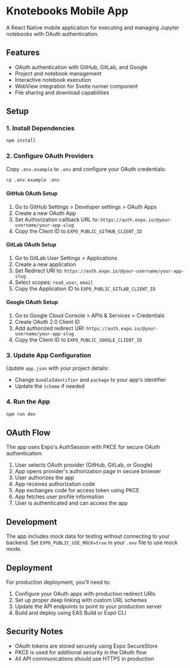 # Knotebooks Mobile App

A React Native mobile application for executing and managing Jupyter notebooks with OAuth authentication.

## Features

- OAuth authentication with GitHub, GitLab, and Google
- Project and notebook management
- Interactive notebook execution
- WebView integration for Svelte runner component
- File sharing and download capabilities

## Setup

### 1. Install Dependencies

```bash
npm install
```

### 2. Configure OAuth Providers

Copy `.env.example` to `.env` and configure your OAuth credentials:

```bash
cp .env.example .env
```

#### GitHub OAuth Setup
1. Go to GitHub Settings > Developer settings > OAuth Apps
2. Create a new OAuth App
3. Set Authorization callback URL to: `https://auth.expo.io/@your-username/your-app-slug`
4. Copy the Client ID to `EXPO_PUBLIC_GITHUB_CLIENT_ID`

#### GitLab OAuth Setup
1. Go to GitLab User Settings > Applications
2. Create a new application
3. Set Redirect URI to: `https://auth.expo.io/@your-username/your-app-slug`
4. Select scopes: `read_user`, `email`
5. Copy the Application ID to `EXPO_PUBLIC_GITLAB_CLIENT_ID`

#### Google OAuth Setup
1. Go to Google Cloud Console > APIs & Services > Credentials
2. Create OAuth 2.0 Client ID
3. Add authorized redirect URI: `https://auth.expo.io/@your-username/your-app-slug`
4. Copy the Client ID to `EXPO_PUBLIC_GOOGLE_CLIENT_ID`

### 3. Update App Configuration

Update `app.json` with your project details:
- Change `bundleIdentifier` and `package` to your app's identifier
- Update the `scheme` if needed

### 4. Run the App

```bash
npm run dev
```

## OAuth Flow

The app uses Expo's AuthSession with PKCE for secure OAuth authentication:

1. User selects OAuth provider (GitHub, GitLab, or Google)
2. App opens provider's authorization page in secure browser
3. User authorizes the app
4. App receives authorization code
5. App exchanges code for access token using PKCE
6. App fetches user profile information
7. User is authenticated and can access the app

## Development

The app includes mock data for testing without connecting to your backend. Set `EXPO_PUBLIC_USE_MOCK=true` in your `.env` file to use mock mode.

## Deployment

For production deployment, you'll need to:

1. Configure your OAuth apps with production redirect URIs
2. Set up proper deep linking with custom URL schemes
3. Update the API endpoints to point to your production server
4. Build and deploy using EAS Build or Expo CLI

## Security Notes

- OAuth tokens are stored securely using Expo SecureStore
- PKCE is used for additional security in the OAuth flow
- All API communications should use HTTPS in production